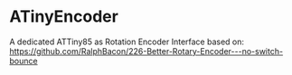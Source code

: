 # ATinyEncoder

A dedicated ATTiny85 as Rotation Encoder Interface based on:
https://github.com/RalphBacon/226-Better-Rotary-Encoder---no-switch-bounce
